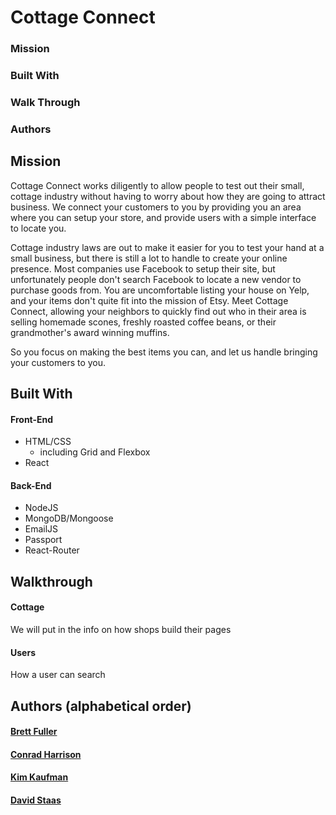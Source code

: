 # Cottage Connect

### Mission
### Built With
### Walk Through
### Authors

## Mission

Cottage Connect works diligently to allow people to test out their small, cottage industry without having to worry about how they are going to attract business. We connect your customers to you by providing you an area where you can setup your store, and provide users with a simple interface to locate you.

Cottage industry laws are out to make it easier for you to test your hand at a small business, but there is still a lot to handle to create your online presence. Most companies use Facebook to setup their site, but unfortunately people don't search Facebook to locate a new vendor to purchase goods from. You are uncomfortable listing your house on Yelp, and your items don't quite fit into the mission of Etsy. Meet Cottage Connect, allowing your neighbors to quickly find out who in their area is selling homemade scones, freshly roasted coffee beans, or their grandmother's award winning muffins.

So you focus on making the best items you can, and let us handle bringing your customers to you.

## Built With

  #### Front-End
  * HTML/CSS
    * including Grid and Flexbox
  * React
  
  #### Back-End
  * NodeJS
  * MongoDB/Mongoose
  * EmailJS
  * Passport
  * React-Router

## Walkthrough 

  #### Cottage
  We will put in the info on how shops build their pages
  
  #### Users
  How a user can search

## Authors (alphabetical order)

  #### [Brett Fuller](https://github.com/bfuller123)
  #### [Conrad Harrison](https://github.com/RadCon4)
  #### [Kim Kaufman](https://github.com/kimgomizzou)
  #### [David Staas](https://github.com/DavidStaas)
